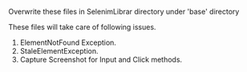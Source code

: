 Overwrite these files in SelenimLibrar directory under 'base' directory

These files will take care of following issues.
  1. ElementNotFound Exception.
  2. StaleElementException.
  3. Capture Screenshot for Input and Click methods.
